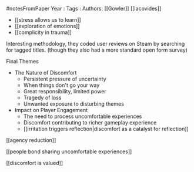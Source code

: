 #notesFromPaper
Year   :
Tags   :
Authors: [[Gowler]] [[Iacovides]]

 - [[stress allows us to learn]]
 - [[exploration of emotions]]
 - [[complicity in trauma]]

Interesting methodology, they coded user reviews on Steam by searching for tagged titles. (though they also had a more standard open form survey)

Final Themes

 - The Nature of Discomfort
   - Persistent pressure of uncertainty
   - When things don't go your way
   - Great responsibility, limited power
   - Tragedy of loss
   - Unwanted exposure to disturbing themes
 - Impact on Player Engagement
   - The need to process uncomfortable experiences
   - Discomfort contributing to richer gameplay experience
   - [[irritation triggers reflection|discomfort as a catalyst for reflection]]

[[agency reduction]]

[[people bond sharing uncomfortable experiences]]

[[discomfort is valued]]